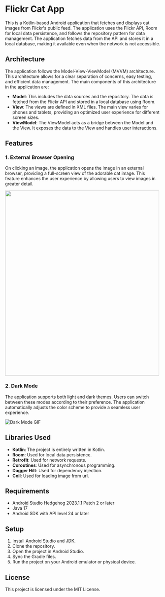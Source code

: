 # Flickr Cat App

This is a Kotlin-based Android application that fetches and displays cat images from Flickr's public feed. 
The application uses the Flickr API, Room for local data persistence, and follows the repository pattern for data management. 
The application fetches data from the API and stores it in a local database, making it available even when the network is not accessible.

## Architecture

The application follows the Model-View-ViewModel (MVVM) architecture. This architecture allows for a clear separation of concerns, easy testing, and efficient data management. 
The main components of this architecture in the application are:

- **Model**: This includes the data sources and the repository. The data is fetched from the Flickr API and stored in a local database using Room.
- **View**: The views are defined in XML files. The main view varies for phones and tablets, providing an optimized user experience for different screen sizes.
- **ViewModel**: The ViewModel acts as a bridge between the Model and the View. It exposes the data to the View and handles user interactions.

## Features

### 1. External Browser Opening

On clicking an image, the application opens the image in an external browser, providing a full-screen view of the adorable cat image. 
This feature enhances the user experience by allowing users to view images in greater detail.

<img src="https://github.com/m-ewa/FlickrApp/blob/master/screenshots/openbrowser.gif" width="500" height="600">

### 2. Dark Mode

The application supports both light and dark themes. Users can switch between these modes according to their preference. 
The application automatically adjusts the color scheme to provide a seamless user experience.

![Dark Mode GIF](https://github.com/m-ewa/FlickrApp/blob/master/screenshots/daynight.gif)

## Libraries Used

- **Kotlin**: The project is entirely written in Kotlin.
- **Room**: Used for local data persistence.
- **Retrofit**: Used for network requests.
- **Coroutines**: Used for asynchronous programming.
- **Dagger Hilt**: Used for dependency injection.
- **Coil**: Used for loading image from url.

## Requirements

- Android Studio Hedgehog 2023.1.1 Patch 2 or later
- Java 17
- Android SDK with API level 24 or later

## Setup

1. Install Android Studio and JDK.
2. Clone the repository.
3. Open the project in Android Studio.
4. Sync the Gradle files.
5. Run the project on your Android emulator or physical device.

## License

This project is licensed under the MIT License.
